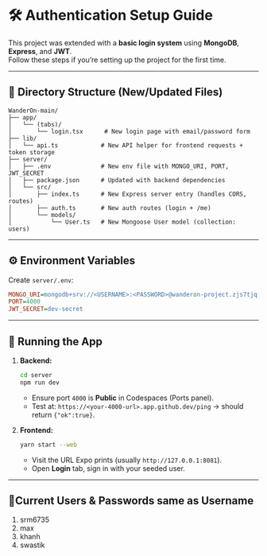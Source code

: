 # 🛠️ Authentication Setup Guide

This project was extended with a **basic login system** using **MongoDB**, **Express**, and **JWT**.  
Follow these steps if you’re setting up the project for the first time.

---

## 📂 Directory Structure (New/Updated Files)

```
WanderOn-main/
├── app/
│   └── (tabs)/
│       └── login.tsx      # New login page with email/password form
├── lib/
│   └── api.ts            # New API helper for frontend requests + token storage
├── server/
│   ├── .env              # New env file with MONGO_URI, PORT, JWT_SECRET
│   ├── package.json      # Updated with backend dependencies
│   └── src/
│       ├── index.ts      # New Express server entry (handles CORS, routes)
│       ├── auth.ts       # New auth routes (login + /me)
│       └── models/
│           └── User.ts   # New Mongoose User model (collection: users)
```

---

## ⚙️ Environment Variables

Create `server/.env`:

```ini
MONGO_URI=mongodb+srv://<USERNAME>:<PASSWORD>@wanderon-project.zjs7tjq.mongodb.net/users_db?retryWrites=true&w=majority&appName=WanderOn-Project
PORT=4000
JWT_SECRET=dev-secret
```

---

## 🚀 Running the App

1. **Backend:**
   ```bash
   cd server
   npm run dev
   ```
   - Ensure port `4000` is **Public** in Codespaces (Ports panel).
   - Test at: `https://<your-4000-url>.app.github.dev/ping` → should return `{"ok":true}`.

2. **Frontend:**
   ```bash
   yarn start --web
   ```
   - Visit the URL Expo prints (usually `http://127.0.0.1:8081`).
   - Open **Login** tab, sign in with your seeded user.

---

## 🧪Current Users & Passwords same as Username
1. srm6735
2. max
3. khanh
4. swastik

